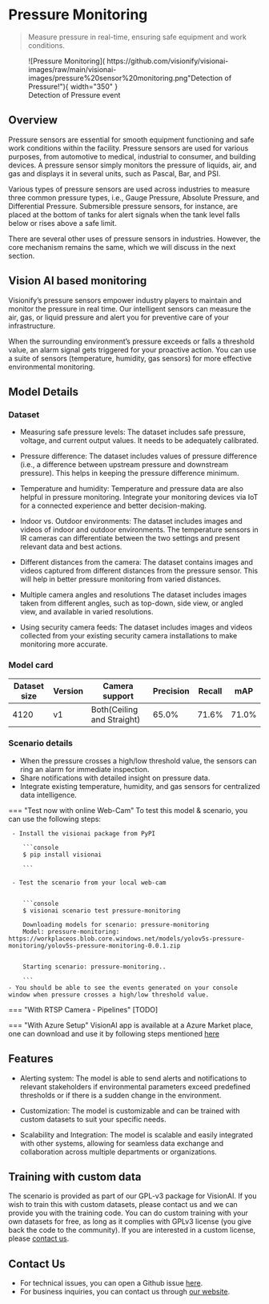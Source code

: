 # **Pressure Monitoring**
> Measure pressure in real-time, ensuring safe equipment and work conditions.

<figure markdown>
  ![Pressure Monitoring]( https://github.com/visionify/visionai-images/raw/main/visionai-images/pressure%20sensor%20monitoring.png"Detection of Pressure!"){ width="350" }
  <figcaption>Detection of Pressure event</figcaption>
</figure>


## Overview

Pressure sensors are essential for smooth equipment functioning and safe work conditions within the facility. Pressure sensors are used for various purposes, from automotive to medical, industrial to consumer, and building devices. A pressure sensor simply monitors the pressure of liquids, air, and gas and displays it in several units, such as Pascal, Bar, and PSI.

Various types of pressure sensors are used across industries to measure three common pressure types, i.e., Gauge Pressure, Absolute Pressure, and Differential Pressure. Submersible pressure sensors, for instance, are placed at the bottom of tanks for alert signals when the tank level falls below or rises above a safe limit. 

There are several other uses of pressure sensors in industries. However, the core mechanism remains the same, which we will discuss in the next section.

## Vision AI based monitoring

Visionify’s pressure sensors empower industry players to maintain and monitor the pressure in real time. Our intelligent sensors can measure the air, gas, or liquid pressure and alert you for preventive care of your infrastructure. 

When the surrounding environment’s pressure exceeds or falls a threshold value, an alarm signal gets triggered for your proactive action. You can use a suite of sensors (temperature, humidity, gas sensors) for more effective environmental monitoring.

## Model Details

### Dataset

- Measuring safe pressure levels: The dataset includes safe pressure, voltage, and current output values. It needs to be adequately calibrated.

- Pressure difference: The dataset includes values of pressure difference (i.e., a difference between upstream pressure and downstream pressure). This helps in keeping the pressure difference minimum.

- Temperature and humidity: Temperature and pressure data are also helpful in pressure monitoring. Integrate your monitoring devices via IoT for a connected experience and better decision-making.

- Indoor vs. Outdoor environments: The dataset includes images and videos of indoor and outdoor environments. The temperature sensors in IR cameras can differentiate between the two settings and present relevant data and best actions.

- Different distances from the camera: The dataset contains images and videos captured from different distances from the pressure sensor. This will help in better pressure monitoring from varied distances.

- Multiple camera angles and resolutions The dataset includes images taken from different angles, such as top-down, side view, or angled view, and available in varied resolutions.

- Using security camera feeds: The dataset includes images and videos collected from your existing security camera installations to make monitoring more accurate.


### Model card

 <div class="table">
    <table class="fl-table">
        <thead>
        <tr><th>Dataset size</th>
            <th>Version</th>
            <th>Camera support</th>
            <th>Precision</th>
            <th>Recall</th>
            <th> mAP  </th>  
        </thead>
        <tbody>
        <tr>
            <td>4120</td>
            <td>v1</td>
            <td>Both(Ceiling and Straight)</td>
            <td>65.0% </td>
            <td>71.6% </td>
            <td>71.0% </td>
        </tr>
        </tbody>
    </table>
</div>

### Scenario details

- When the pressure crosses a high/low threshold value, the sensors can ring an alarm for immediate inspection.
- Share notifications with detailed insight on pressure data.
- Integrate existing temperature, humidity, and gas sensors for centralized data intelligence.

=== "Test now with online Web-Cam"
     To test this model & scenario, you can use the following steps:

     - Install the visionai package from PyPI
     
        ```console
        $ pip install visionai
        
        ```
     
     - Test the scenario from your local web-cam
     

        ```console
        $ visionai scenario test pressure-monitoring

        Downloading models for scenario: pressure-monitoring
        Model: pressure-monitoring: https://workplaceos.blob.core.windows.net/models/yolov5s-pressure-monitoring/yolov5s-pressure-monitoring-0.0.1.zip
        

        Starting scenario: pressure-monitoring..

        ```
    - You should be able to see the events generated on your console window when pressure crosses a high/low threshold value.

=== "With RTSP Camera - Pipelines"
     [TODO]
 
=== "With Azure Setup"
     VisionAI app is available at a Azure Market place, one can download and use it by following steps mentioned [here](../overview/azure-managed-app.md)





## Features

- Alerting system: The model is able to send alerts and notifications to relevant stakeholders if environmental parameters exceed predefined thresholds or if there is a sudden change in the environment.

- Customization: The model is customizable and can be trained with custom datasets to suit your specific needs.

- Scalability and Integration: The model is scalable and easily integrated with other systems, allowing for seamless data exchange and collaboration across multiple departments or organizations.



## Training with custom data

The scenario is provided as part of our GPL-v3 package for VisionAI. If you wish to train this with custom datasets, please contact us and we can provide you with the training code. You can do custom training with your own datasets for free, as long as it complies with GPLv3 license (you give back the code to the community). If you are interested in a custom license, please [contact us](../company/contact.md).


## Contact Us

- For technical issues, you can open a Github issue [here](https://github.com/visionify/visionai).
- For business inquiries, you can contact us through [our website](https://visionify.ai/contact).